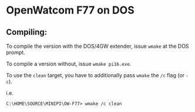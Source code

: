 # OpenWatcom F77 on DOS

## Compiling:

To compile the version with the DOS/4GW extender, issue `wmake` at the DOS prompt.

To compile a version without, issue `wmake pi16.exe`.

To use the `clean` target, you have to additionally pass `wmake` the `/c` flag (or `-c`).

i.e.

```
C:\HOME\SOURCE\MINIPI\OW-F77> wmake /c clean
```

